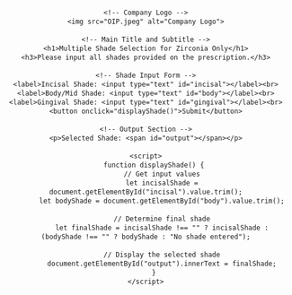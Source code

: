 
<html>
<head>
    <title>Multiple Shade Selection for Zirconia Only</title>
    <style>
        body {
            font-family: Arial, sans-serif;
            text-align: center;
            margin: 20px;
        }
        img {
            width: 500px; /* Increased logo size */
            margin-bottom: 10px;
        }
        h1 {
            font-size: 24px;
        }
        h3 {
            font-size: 16px;
            color: gray;
        }
        input {
            margin: 5px;
            padding: 5px;
        }
        button {
            padding: 8px 12px;
            background-color: #007bff;
            color: white;
            border: none;
            cursor: pointer;
        }
        button:hover {
            background-color: #0056b3;
        }
        p {
            font-weight: bold;
            margin-top: 15px;
        }
    </style>
</head>
<body>

    <!-- Company Logo -->
    <img src="OIP.jpeg" alt="Company Logo">

    <!-- Main Title and Subtitle -->
    <h1>Multiple Shade Selection for Zirconia Only</h1>
    <h3>Please input all shades provided on the prescription.</h3>

    <!-- Shade Input Form -->
    <label>Incisal Shade: <input type="text" id="incisal"></label><br>
    <label>Body/Mid Shade: <input type="text" id="body"></label><br>
    <label>Gingival Shade: <input type="text" id="gingival"></label><br>
    <button onclick="displayShade()">Submit</button>

    <!-- Output Section -->
    <p>Selected Shade: <span id="output"></span></p>

    <script>
        function displayShade() {
            // Get input values
            let incisalShade = document.getElementById("incisal").value.trim();
            let bodyShade = document.getElementById("body").value.trim();

            // Determine final shade
            let finalShade = incisalShade !== "" ? incisalShade : (bodyShade !== "" ? bodyShade : "No shade entered");

            // Display the selected shade
            document.getElementById("output").innerText = finalShade;
        }
    </script>

</body>
</html>
